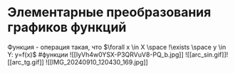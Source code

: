 # Элементарные преобразования графиков функций

Функция - операция такая, что $\forall x \in X \space !\exists \space y \in Y: y=f(x)$ #функции
![[IyVh4w0YSX-P3QRVuV8-PQ_b.jpg]]
![[arc_sin.gif]]![[arc_tg.gif]]
 ![[IMG_20240910_120430_169.jpg]]
